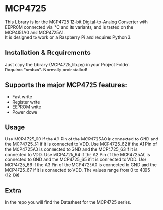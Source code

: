 # MCP4725
This Library is for the MCP4725 12-bit Digital-to-Analog Converter with EEPROM connected via I²C and its variants, and is tested on the MCP4151A0 and MCP4725A1.<br>
It is designed to work on a Raspberry Pi and requires Python 3.

## Installation & Requirements
Just copy the Library (MCP4725_lib.py) in your Project Folder.<br>
Requires "smbus". Normally preinstalled!

## Supports the major MCP4725 features:
- Fast write
- Register write
- EEPROM write
- Power down

## Usage
Use MCP4725_60 if the A0 Pin of the MCP4725A0 is connected to GND and the MCP4725_61 if it is connected to VDD.
Use MCP4725_62 if the A1 Pin of the MCP4725A0 is connected to GND and the MCP4725_63 if it is connected to VDD.
Use MCP4725_64 if the A2 Pin of the MCP4725A0 is connected to GND and the MCP4725_65 if it is connected to VDD.
Use MCP4725_66 if the A3 Pin of the MCP4725A0 is connected to GND and the MCP4725_67 if it is connected to VDD.
The values range from 0 to 4095 (12-Bit)

## Extra
In the repo you will find the Datasheet for the MCP4725 series.

